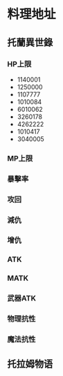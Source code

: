 # 料理地址

## 托蘭異世錄

### HP上限
- 1140001
- 1250000
- 1107777 
- 1010084
- 6010062
- 3260178
- 4262222
- 1010417
- 3040005
### MP上限

### 暴擊率

### 攻回

### 減仇

### 增仇

### ATK

### MATK

### 武器ATK

### 物理抗性

### 魔法抗性

## 托拉姆物语

